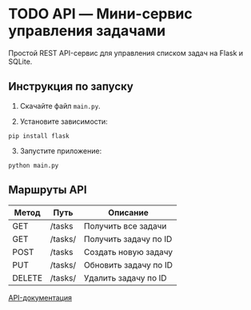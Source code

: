# TODO API — Мини-сервис управления задачами
Простой REST API-сервис для управления списком задач на Flask и SQLite. 

## Инструкция по запуску

1. Скачайте файл ```main.py```.

2. Установите зависимости:

```pip install flask```

3. Запустите приложение:

```python main.py```

## Маршруты API
| Метод | Путь              | Описание                   |
|-------|-------------------|----------------------------|
| GET   | /tasks            | Получить все задачи        |
| GET   | /tasks/<id>       | Получить задачу по ID      |
| POST  | /tasks            | Создать новую задачу       |
| PUT   | /tasks/<id>       | Обновить задачу по ID      |
| DELETE| /tasks/<id>       | Удалить задачу по ID       |

[API-документация](https://documenter.getpostman.com/view/41188224/2sB2xCh9Ly)